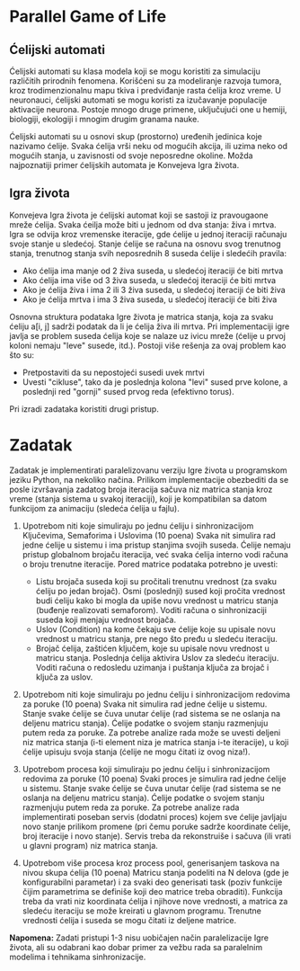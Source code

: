 # Parallel Game of Life

## Ćelijski automati
Ćelijski automati su klasa modela koji se mogu koristiti za simulaciju različitih prirodnih fenomena. Korišćeni su za modeliranje razvoja tumora, kroz trodimenzionalnu mapu tkiva i predviđanje rasta ćelija kroz vreme. U neuronauci, ćelijski automati se mogu koristi za izučavanje populacije aktivacije neurona. Postoje mnogo druge primene, uključujući one u hemiji, biologiji, ekologiji i mnogim drugim granama nauke.

Ćelijski automati su u osnovi skup (prostorno) uređenih jedinica koje nazivamo ćelije. Svaka ćelija vrši neku od mogućih akcija, ili uzima neko od mogućih stanja, u zavisnosti od svoje neposredne okoline. Možda najpoznatiji primer ćelijskih automata je Konvejeva Igra života.

## Igra života
Konvejeva Igra života je ćelijski automat koji se sastoji iz pravougaone mreže ćelija. Svaka ćeilja može biti u jednom od dva stanja: živa i mrtva. Igra se odvija kroz vremenske iteracije, gde ćelije u jednoj iteraciji računaju svoje stanje u sledećoj. Stanje ćelije se računa na osnovu svog trenutnog stanja, trenutnog stanja svih neposrednih 8 suseda ćelije i sledećih pravila:

* Ako ćelija ima manje od 2 živa suseda, u sledećoj iteraciji će biti mrtva
* Ako ćelija ima više od 3 živa suseda, u sledećoj iteraciji će biti mrtva
* Ako je ćelija živa i ima 2 ili 3 živa suseda, u sledećoj iteraciji će biti živa
* Ako je ćelija mrtva i ima 3 živa suseda, u sledećoj iteraciji će biti živa

Osnovna struktura podataka Igre života je matrica stanja, koja za svaku ćeliju a[i, j] sadrži podatak da li je ćelija živa ili mrtva. Pri implementaciji igre javlja se problem suseda ćelija koje se nalaze uz ivicu mreže (ćelije u prvoj koloni nemaju "leve" susede, itd.). Postoji više rešenja za ovaj problem kao što su:

* Pretpostaviti da su nepostojeći susedi uvek mrtvi
* Uvesti "cikluse", tako da je poslednja kolona "levi" sused prve kolone, a poslednji red "gornji" sused prvog reda (efektivno torus).

Pri izradi zadataka koristiti drugi pristup.

# Zadatak
Zadatak je implementirati paralelizovanu verziju Igre života u programskom jeziku Python, na nekoliko načina. Prilikom implementacije obezbediti da se posle izvršavanja zadatog broja iteracija sačuva niz matrica stanja kroz vreme (stanja sistema u svakoj iteraciji), koji je kompatibilan sa datom funkcijom za animaciju (sledeća ćelija u fajlu).

1. Upotrebom niti koje simuliraju po jednu ćeliju i sinhronizacijom Ključevima, Semaforima i Uslovima (10 poena)
Svaka nit simulira rad jedne ćelije u sistemu i ima pristup stanjima svojih suseda. Ćelije nemaju pristup globalnom brojaču iteracija, već svaka ćelija interno vodi računa o broju trenutne iteracije. Pored matrice podataka potrebno je uvesti:

    * Listu brojača suseda koji su pročitali trenutnu vrednost (za svaku ćeliju po jedan brojač). Osmi (poslednji) sused koji pročita vrednost budi ćeliju kako bi mogla da upiše novu vrednost u matricu stanja (buđenje realizovati semaforom). Voditi računa o sinhronizaciji suseda koji menjaju vrednost brojača.
    * Uslov (Condition) na kome čekaju sve ćelije koje su upisale novu vrednost u matricu stanja, pre nego što pređu u sledeću iteraciju.
    * Brojač ćelija, zaštićen ključem, koje su upisale novu vrednost u matricu stanja. Poslednja ćelija aktivira Uslov za sledeću iteraciju. Voditi računa o redosledu uzimanja i puštanja ključa za brojač i ključa za uslov.

2. Upotrebom niti koje simuliraju po jednu ćeliju i sinhronizacijom redovima za poruke (10 poena)
Svaka nit simulira rad jedne ćelije u sistemu. Stanje svake ćelije se čuva unutar ćelije (rad sistema se ne oslanja na deljenu matricu stanja). Ćelije podatke o svojem stanju razmenjuju putem reda za poruke. Za potrebe analize rada može se uvesti deljeni niz matrica stanja (i-ti element niza je matrica stanja i-te iteracije), u koji ćelije upisuju svoja stanja (ćelije ne mogu čitati iz ovog niza!).

3. Upotrebom procesa koji simuliraju po jednu ćeliju i sinhronizacijom redovima za poruke (10 poena)
Svaki proces je simulira rad jedne ćelije u sistemu. Stanje svake ćelije se čuva unutar ćelije (rad sistema se ne oslanja na deljenu matricu stanja). Ćelije podatke o svojem stanju razmenjuju putem reda za poruke. Za potrebe analize rada implementirati poseban servis (dodatni proces) kojem sve ćelije javljaju novo stanje prilikom promene (pri čemu poruke sadrže koordinate ćelije, broj iteracije i novo stanje). Servis treba da rekonstruiše i sačuva (ili vrati u glavni program) niz matrica stanja.

4. Upotrebom više procesa kroz process pool, generisanjem taskova na nivou skupa ćelija (10 poena)
Matricu stanja podeliti na N delova (gde je konfigurabilni parametar) i za svaki deo generisati task (poziv funkcije čijim parametrima se definiše koji deo matrice treba obraditi). Funkcija treba da vrati niz koordinata ćelija i njihove nove vrednosti, a matrica za sledeću iteraciju se može kreirati u glavnom programu. Trenutne vrednosti ćelija i suseda se mogu čitati iz deljene matrice.

**Napomena:** Zadati pristupi 1-3 nisu uobičajen način paralelizacije Igre života, ali su odabrani kao dobar primer za vežbu rada sa paralelnim modelima i tehnikama sinhronizacije.
